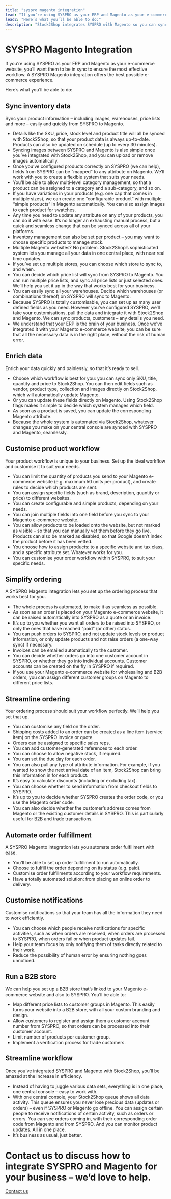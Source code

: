 ```yaml
---
title: "syspro magento integration"
lead: "If you’re using SYSPRO as your ERP and Magento as your e-commerce website, you’ll want them to be in sync to ensure the most effective workflow. A SYSPRO Magento integration offers the best possible e-commerce experience."
lead2: "Here’s what you’ll be able to do:"
description: "Stock2Shop integrates SYSPRO with Magento so you can sync inventory data, automate orders, simplify ordering and more. Find out how we can help you tailor the ideal SYSPRO Magento integration for your business."
---
```


SYSPRO Magento Integration
==========================

If you’re using SYSPRO as your ERP and Magento as your e-commerce website, you’ll want them to be in sync to ensure the most effective workflow. A SYSPRO Magento integration offers the best possible e-commerce experience.  
  
Here’s what you’ll be able to do:

Sync inventory data
-------------------

Sync your product information – including images, warehouses, price lists and more – easily and quickly from SYSPRO to Magento.

*   Details like the SKU, price, stock level and product title will all be synced with Stock2Shop, so that your product data is always up-to-date. Products can also be updated on schedule (up to every 30 minutes).
*   Syncing images between SYSPRO and Magento is also simple once you’ve integrated with Stock2Shop, and you can upload or remove images automatically.
*   Once you’ve configured products correctly on SYSPRO (we can help), fields from SYSPRO can be “mapped” to any attribute on Magento. We’ll work with you to create a flexible system that suits your needs.
*   You’ll be able to allow multi-level category management, so that a product can be assigned to a category and a sub-category, and so on.
*   If you have variations in your products (e.g. one cap that comes in multiple sizes), we can create one “configurable product” with multiple “simple products” in Magento automatically. You can also assign images to each product for swatches.
*   Any time you need to update any attribute on any of your products, you can do it with ease. It’s no longer an exhausting manual process, but a quick and seamless change that can be synced across all of your platforms.
*   Inventory management can also be set per product – you may want to choose specific products to manage stock.
*   Multiple Magento websites? No problem. Stock2Shop’s sophisticated system lets you manage all your data in one central place, with near real time updates.
*   If you’ve set up multiple stores, you can choose which store to sync to, and when.
*   You can decide which price list will sync from SYSPRO to Magento. You can run multiple price lists, and sync all price lists or just selected ones. We’ll help you set it up in the way that works best for your business.
*   You can easily sync all your warehouses. Decide which warehouses (or combinations thereof) on SYSPRO will sync to Magento.
*   Because SYSPRO is totally customisable, you can set up as many user defined fields as you need. However you’ve configured SYSPRO, we’ll take your customisations, pull the data and integrate it with Stock2Shop and Magento. We can sync products, customers – any details you need.
*   We understand that your ERP is the brain of your business. Once we’ve integrated it with your Magento e-commerce website, you can be sure that all the necessary data is in the right place, without the risk of human error.

Enrich data
-----------

Enrich your data quickly and painlessly, so that it’s ready to sell.

*   Choose which workflow is best for you: you can sync only SKU, title, quantity and price to Stock2Shop. You can then edit fields such as vendor, product type, collection and images directly on Stock2Shop, which will automatically update Magento.
*   Or you can update these fields directly on Magento. Using Stock2Shop flags makes it simple to decide which system manages which field.
*   As soon as a product is saved, you can update the corresponding Magento attribute.
*   Because the whole system is automated via Stock2Shop, whatever changes you make on your central console are synced with SYSPRO and Magento, seamlessly.

Customise product workflow
--------------------------

Your product workflow is unique to your business. Set up the ideal workflow and customise it to suit your needs.

*   You can limit the quantity of products you send to your Magento e-commerce website (e.g. maximum 50 units per product), and create rules to decide which products are sent.
*   You can assign specific fields (such as brand, description, quantity or price) to different websites.
*   You can create configurable and simple products, depending on your needs.
*   You can join multiple fields into one field before you sync to your Magento e-commerce website.
*   You can allow products to be loaded onto the website, but not marked as visible – so that you can manually vet them before they go live. Products can also be marked as disabled, so that Google doesn’t index the product before it has been vetted.
*   You choose how to assign products: to a specific website and tax class, and a specific attribute set. Whatever works for you.
*   You can customise your order workflow within SYSPRO, to suit your specific needs.

Simplify ordering
-----------------

A SYSPRO Magento integration lets you set up the ordering process that works best for you.

*   The whole process is automated, to make it as seamless as possible.
*   As soon as an order is placed on your Magento e-commerce website, it can be raised automatically into SYSPRO as a quote or an invoice.
*   It’s up to you whether you want all orders to be raised into SYSPRO, or only the ones that have reached “paid” (or other) status.
*   You can push orders to SYSPRO, and not update stock levels or product information, or only update products and not raise orders (a one-way sync) if necessary.
*   Invoices can be emailed automatically to the customer.
*   You can decide whether orders go into one customer account in SYSPRO, or whether they go into individual accounts. Customer accounts can be created on the fly in SYSPRO if required.
*   If you use your Magento e-commerce website for wholesaling and B2B orders, you can assign different customer groups on Magento to different price lists.

Streamline ordering
-------------------

Your ordering process should suit your workflow perfectly. We’ll help you set that up.

*   You can customise any field on the order.
*   Shipping costs added to an order can be created as a line item (service item) on the SYSPRO invoice or quote.
*   Orders can be assigned to specific sales reps.
*   You can add customer-generated references to each order.
*   You can choose to allow negative stock, if required.
*   You can set the due day for each order.
*   You can also pull any type of attribute information. For example, if you wanted to show the next arrival date of an item, Stock2Shop can bring this information in for each product.
*   It’s easy to calculate discounts (including or excluding tax).
*   You can choose whether to send information from checkout fields to SYSPRO.
*   It’s up to you to decide whether SYSPRO creates the order code, or you use the Magento order code.
*   You can also decide whether the customer’s address comes from Magento or the existing customer details in SYSPRO. This is particularly useful for B2B and trade transactions.

Automate order fulfillment
--------------------------

A SYSPRO Magento integration lets you automate order fulfillment with ease.

*   You’ll be able to set up order fulfillment to run automatically.
*   Choose to fulfill the order depending on its status (e.g. paid).
*   Customise order fulfillments according to your workflow requirements.
*   Have a totally automated solution: from placing an online order to delivery.

Customise notifications
-----------------------

Customise notifications so that your team has all the information they need to work efficiently.

*   You can choose which people receive notifications for specific activities, such as when orders are received, when orders are processed to SYSPRO, when orders fail or when product updates fail.
*   Help your team focus by only notifying them of tasks directly related to their work.
*   Reduce the possibility of human error by ensuring nothing goes unnoticed.

Run a B2B store
---------------

We can help you set up a B2B store that’s linked to your Magento e-commerce website and also to SYSPRO. You’ll be able to:

*   Map different price lists to customer groups in Magento. This easily turns your website into a B2B store, with all your custom branding and design.
*   Allow customers to register and assign them a customer account number from SYSPRO, so that orders can be processed into their customer account.
*   Limit number of products per customer group.
*   Implement a verification process for trade customers.

Streamline workflow
-------------------

Once you’ve integrated SYSPRO and Magento with Stock2Shop, you’ll be amazed at the increase in efficiency.

*   Instead of having to juggle various data sets, everything is in one place, one central console – easy to work with.
*   With one central console, your Stock2Shop queue shows all data activity. This queue ensures you never lose precious data (updates or orders) – even if SYSPRO or Magento go offline. You can assign certain people to receive notifications of certain activity, such as orders or errors. You can see orders coming in, with their corresponding order code from Magento and from SYSPRO. And you can monitor product updates. All in one place.
*   It’s business as usual, just better.

Contact us to discuss how to integrate SYSPRO and Magento for your business – we’d love to help.
================================================================================================

[Contact us](/contact-us "Contact Stock2Shop")